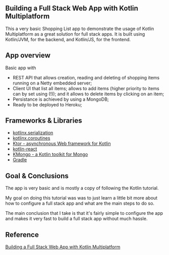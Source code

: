 ## Building a Full Stack Web App with Kotlin Multiplatform

This a very basic Shopping List app to demonstrate the usage of Kotlin  Multiplatform as a great solution for full stack apps.
It is built using Kotlin/JVM, for the backend, and Kotlin/JS, for the frontend.

## App overview
Basic app with
* REST API that allows creation, reading and deleting of shopping items running on a Netty embedded server;
* Client UI that list all items; allows to add items (higher priority to items can by set using (!)); and it allows to delete items by clicking on an item;
* Persistance is achieved by using a MongoDB;
* Ready to be deployed to Heroku;


## Frameworks & Libraries
* [kotlinx.serialization](https://github.com/Kotlin/kotlinx.serialization)
* [kotlinx.coroutines](https://github.com/Kotlin/kotlinx.coroutines)
* [Ktor - asynchronous Web framework for Kotlin](https://ktor.io/)
* [kotlin-react](https://github.com/JetBrains/kotlin-wrappers/blob/master/kotlin-react/README.md)
* [KMongo - a Kotlin toolkit for Mongo](https://litote.org/kmongo/)
* [Gradle](https://gradle.org/)


## Goal & Conclusions

The app is very basic and is mostly a copy of following the Kotlin tutorial. 

My goal on doing this tutorial was was to just learn a little bit more about how to configure a full stack app and what are the main steps to do so.

The main conclusion that I take is that it's fairly simple to configure the app and makes it very fast to build a full stack app without much hassle.

## Reference

[Building a Full Stack Web App with Kotlin Multiplatform](https://play.kotlinlang.org/hands-on/Full%20Stack%20Web%20App%20with%20Kotlin%20Multiplatform/01_Introduction)